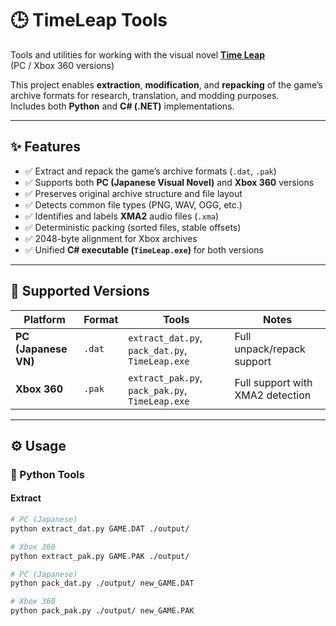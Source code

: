 # 🕒 TimeLeap Tools

Tools and utilities for working with the visual novel **[Time Leap](https://vndb.org/v759)**  
(PC / Xbox 360 versions)

This project enables **extraction**, **modification**, and **repacking** of the game’s archive formats for research, translation, and modding purposes.  
Includes both **Python** and **C# (.NET)** implementations.

---

## ✨ Features

- ✅ Extract and repack the game’s archive formats (`.dat`, `.pak`)
- ✅ Supports both **PC (Japanese Visual Novel)** and **Xbox 360** versions
- ✅ Preserves original archive structure and file layout
- ✅ Detects common file types (PNG, WAV, OGG, etc.)
- ✅ Identifies and labels **XMA2** audio files (`.xma`)
- ✅ Deterministic packing (sorted files, stable offsets)
- ✅ 2048-byte alignment for Xbox archives
- ✅ Unified **C# executable (`TimeLeap.exe`)** for both versions

---

## 📂 Supported Versions

| Platform | Format | Tools | Notes |
|-----------|---------|--------|--------|
| **PC (Japanese VN)** | `.dat` | `extract_dat.py`, `pack_dat.py`, `TimeLeap.exe` | Full unpack/repack support |
| **Xbox 360** | `.pak` | `extract_pak.py`, `pack_pak.py`, `TimeLeap.exe` | Full support with XMA2 detection |

---

## ⚙️ Usage

### 🐍 Python Tools

#### Extract
```bash
# PC (Japanese)
python extract_dat.py GAME.DAT ./output/

# Xbox 360
python extract_pak.py GAME.PAK ./output/

# PC (Japanese)
python pack_dat.py ./output/ new_GAME.DAT

# Xbox 360
python pack_pak.py ./output/ new_GAME.PAK
